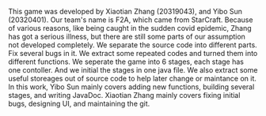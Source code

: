 This game was developed by Xiaotian Zhang (20319043), and Yibo Sun (20320401). Our team's name is F2A, which came from StarCraft. Because of various reasons, like being caught in the sudden covid epidemic, Zhang has got a serious illness, but there are still some parts of our assumption not developed completely. We separate the source code into different parts. Fix several bugs in it. We extract some repeated codes and turned them into different functions.
We seperate the game into 6 stages, each stage has one contoller. And we initial the stages in one java file. We also extract some useful storeages out of source code to help later change or maintance on it.
In this work, Yibo Sun mainly covers adding new functions, building several stages, and writing JavaDoc. Xiaotian Zhang mainly covers fixing initial bugs, designing UI, and maintaining the git. 